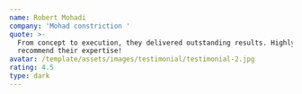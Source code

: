 ```yaml
---
name: Robert Mohadi
company: 'Mohad constriction '
quote: >-
  From concept to execution, they delivered outstanding results. Highly
  recommend their expertise!
avatar: /template/assets/images/testimonial/testimonial-2.jpg
rating: 4.5
type: dark
---
```


